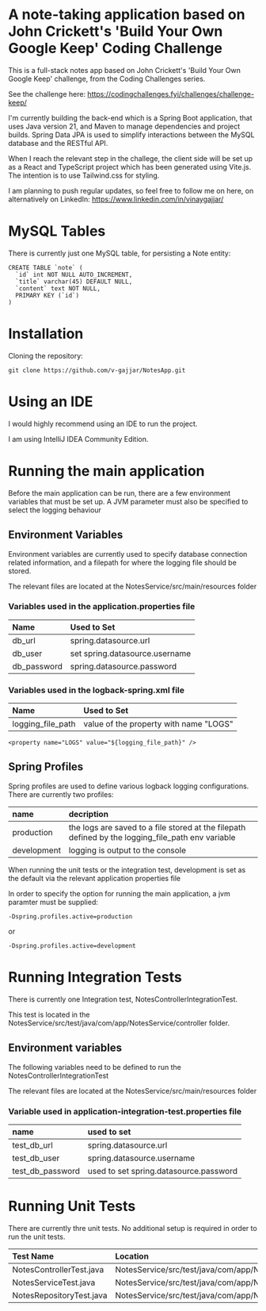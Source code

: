 # A note-taking application based on John Crickett's 'Build Your Own Google Keep' Coding Challenge

This is a full-stack notes app based on John Crickett's 'Build Your Own Google Keep' challenge, from the Coding Challenges series.

See the challenge here: https://codingchallenges.fyi/challenges/challenge-keep/

I'm currently building the back-end which is a Spring Boot application, that uses Java version 21, and Maven to manage dependencies and project builds. Spring Data JPA is used to simplify interactions between the MySQL database and the RESTful API.

When I reach the relevant step in the challege, the client side will be set up as a React and TypeScript project which has been generated using Vite.js. The intention is to use Tailwind.css for styling. 

I am planning to push regular updates, so feel free to follow me on here, on alternatively on LinkedIn: https://www.linkedin.com/in/vinaygajjar/

# MySQL Tables
There is currently just one MySQL table, for persisting a Note entity:

```
CREATE TABLE `note` (
  `id` int NOT NULL AUTO_INCREMENT,
  `title` varchar(45) DEFAULT NULL,
  `content` text NOT NULL,
  PRIMARY KEY (`id`)
)
```

# Installation

Cloning the repository: 
```
git clone https://github.com/v-gajjar/NotesApp.git
```

# Using an IDE
I would highly recommend using an IDE to run the project. 

I am using IntelliJ IDEA Community Edition.

# Running the main application
Before the main application can be run, there are a few environment variables that must be set up. 
A JVM parameter must also be specified to select the logging behaviour

## Environment Variables
Environment variables are currently used to specify database connection related information, and a filepath for where the logging file should be stored. 

The relevant files are located at the NotesService/src/main/resources folder

### Variables used in the application.properties file 

| Name | Used to Set |
| :--- | :--- |
| db_url | spring.datasource.url |
| db_user | set spring.datasource.username|
| db_password | spring.datasource.password |

### Variables used in the logback-spring.xml file 

| Name | Used to Set |
| :--- | :--- |
| logging_file_path | value of the property with name "LOGS" |

```
<property name="LOGS" value="${logging_file_path}" />
```

## Spring Profiles
Spring profiles are used to define various logback logging configurations. There are currently two profiles:

| name | decription |
| :--- | :--- |
| production | the logs are saved to a file stored at the filepath defined by the logging_file_path env variable |
| development | logging is output to the console |

When running the unit tests or the integration test, development is set as the default via the relevant application properties file

In order to specify the option for running the main application, a jvm paramter must be supplied:
```
-Dspring.profiles.active=production
```
or 
```
-Dspring.profiles.active=development
```

# Running Integration Tests
There is currently one Integration test, NotesControllerIntegrationTest. 

This test is located in the NotesService/src/test/java/com/app/NotesService/controller folder. 

## Environment variables
The following variables need to be defined to run the NotesControllerIntegrationTest 

The relevant files are located at the NotesService/src/main/resources folder

### Variable used in application-integration-test.properties file

| name | used to set |
| :--- | :--- |
| test_db_url | spring.datasource.url |
| test_db_user | spring.datasource.username |
| test_db_password | used to set spring.datasource.password |

# Running Unit Tests
There are currently thre unit tests. No additional setup is required in order to run the unit tests. 

| Test Name | Location |
| :--- | :--- |
| NotesControllerTest.java | NotesService/src/test/java/com/app/NotesService/controller/ |
| NotesServiceTest.java | NotesService/src/test/java/com/app/NotesService/service/ |
| NotesRepositoryTest.java | NotesService/src/test/java/com/app/NotesService/repository/ |










